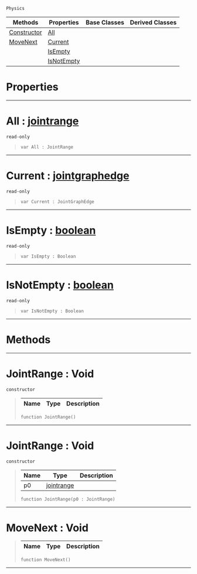  `Physics`

|Methods|Properties|Base Classes|Derived Classes|
|---|---|---|---|
|[ Constructor](jointrange.md#jointrange-void)|[ All](jointrange.md#all-zilch-engine-document)| | |
|[ MoveNext](jointrange.md#movenext-void)|[ Current](jointrange.md#current-zilch-engine-docu)| | |
| |[ IsEmpty](jointrange.md#isempty-zilch-engine-docu)| | |
| |[ IsNotEmpty](jointrange.md#isnotempty-zilch-engine-d)| | |


 #  Properties


---  
 #  All : [jointrange](jointrange.md)

 `read-only`

> 
> ``` lang=cpp, name=Nada
> var All : JointRange


---  
 #  Current : [jointgraphedge](jointgraphedge.md)

 `read-only`

> 
> ``` lang=cpp, name=Nada
> var Current : JointGraphEdge


---  
 #  IsEmpty : [boolean](../nada_base_types/boolean.md)

 `read-only`

> 
> ``` lang=cpp, name=Nada
> var IsEmpty : Boolean


---  
 #  IsNotEmpty : [boolean](../nada_base_types/boolean.md)

 `read-only`

> 
> ``` lang=cpp, name=Nada
> var IsNotEmpty : Boolean


---  
 #  Methods


---  
 #  JointRange : Void

 `constructor`

> 
> |Name|Type|Description|
> |---|---|---|
> ``` lang=cpp, name=Nada
> function JointRange()
> ``` 


---  
 #  JointRange : Void

 `constructor`

> 
> |Name|Type|Description|
> |---|---|---|
> |p0|[jointrange](jointrange.md)| |
> ``` lang=cpp, name=Nada
> function JointRange(p0 : JointRange)
> ``` 


---  
 #  MoveNext : Void

> 
> |Name|Type|Description|
> |---|---|---|
> ``` lang=cpp, name=Nada
> function MoveNext()
> ``` 


---  
 

 